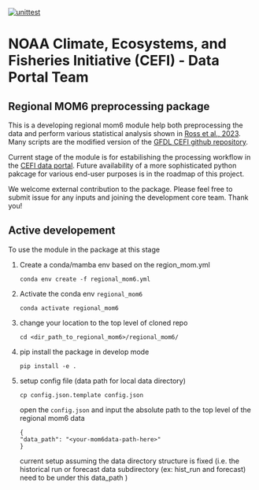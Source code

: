 [![unittest](https://github.com/NOAA-PSL/regional_mom6/actions/workflows/gha_pytest_push.yml/badge.svg)](https://github.com/NOAA-PSL/regional_mom6/actions/workflows/gha_pytest_push.yml)

NOAA Climate, Ecosystems, and Fisheries Initiative (CEFI) - Data Portal Team
========

## Regional MOM6 preprocessing package
This is a developing regional mom6 module help both preprocessing the data and perform various statistical analysis shown in [Ross et al., 2023](https://gmd.copernicus.org/articles/16/6943/2023/).
Many scripts are the modified version of the [GFDL CEFI github repository](https://github.com/NOAA-GFDL/CEFI-regional-MOM6).

Current stage of the module is for estabilishing the processing workflow in the [CEFI data portal](https://psl.noaa.gov/cefi_portal/). 
Future availability of a more sophisticated python pakcage for various end-user purposes is in the roadmap of this project.
  
We welcome external contribution to the package. Please feel free to submit issue for any inputs and joining the development core team. Thank you! 

## Active developement
To use the module in the package at this stage
1. Create a conda/mamba env based on the region_mom.yml

   ```
   conda env create -f regional_mom6.yml
   ```
3. Activate the conda env `regional_mom6`

   ```
   conda activate regional_mom6
   ```
4. change your location to the top level of cloned repo

   ```
   cd <dir_path_to_regional_mom6>/regional_mom6/
   ```
5. pip install the package in develop mode

   ```
   pip install -e .
   ```
6. setup config file (data path for local data directory)

    ```
    cp config.json.template config.json
    ```
   
    open the `config.json` and input the absolute path to the top level of the regional mom6 data

    ```
    {
    "data_path": "<your-mom6data-path-here>"
    }
    ```

    current setup assuming the data directory structure is fixed (i.e. the historical run or forecast data subdirectory (ex: hist_run and forecast) need to be under this data_path )

